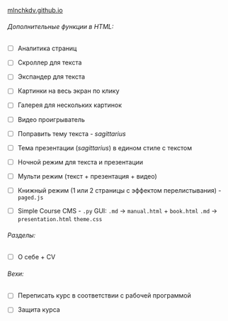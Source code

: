 [mlnchkdv.github.io](https://mlnchkdv.github.io/)



###### Дополнительные функции в HTML:

- [ ] Аналитика страниц
- [ ] Скроллер для текста
- [ ] Экспандер для текста
- [ ] Картинки на весь экран по клику
- [ ] Галерея для нескольких картинок
- [ ] Видео проигрыватель
- [ ] Поправить тему текста - *sagittarius*
- [ ] Тема презентации (*sagittarius*) в едином стиле с текстом
- [ ] Ночной режим для текста и презентации
- [ ] Мульти режим (текст + презентация + видео)
- [ ] Книжный режим (1 или 2 страницы с эффектом перелистывания) - `paged.js`
- [ ] Simple Course CMS - `.py` GUI:
  `.md` → `manual.html` + `book.html`
  `.md` → `presentation.html`
  `theme.css`



###### Разделы:

- [ ] О себе + CV



###### Вехи:

- [ ] Переписать курс в соответствии с рабочей программой

- [ ] Защита курса

